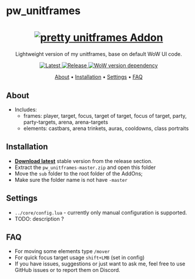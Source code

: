 # pw_unitframes
<h1 align="center">
  <a href="https://github.com/s0h2x/pw_unitframes"><img src="https://user-images.githubusercontent.com/33549022/177565494-d051815a-db4b-4748-b82e-39eb529365dc.png" alt="pretty unitframes Addon"></a>
</h1>
<p align="center">Lightweight version of my unitframes, base on default WoW UI code.</p>
<p align="center">
    <a href="https://github.com/s0h2x/pw_unitframes/releases/latest">
    <a href="https://github.com/s0h2x/pw_unitframes/releases/download/v1.2.7c/pw_unitframes.zip">
    <img src="https://img.shields.io/github/downloads/s0h2x/pw_unitframes/total?label=Download%40latest&style=flat-square&logo=github&logoColor=white"
         alt="Latest">
   <a href="https://github.com/s0h2x/pw_unitframes/releases">
    <img src="https://img.shields.io/github/v/release/s0h2x/pw_unitframes?include_prereleases&style=flat-square&logo=github&logoColor=white"
         alt="Release">
    <!--<a href="https://github.com/s0h2x/pw_unitframes/archive/refs/heads/master.zip">
    <img src="https://img.shields.io/badge/download-latest-red?style=flat-square"
         alt="download latest">-->
    <a href="https://wowwiki-archive.fandom.com/wiki/Patch_3.3.5">
    <img src="https://img.shields.io/badge/WoWPatch-3.3.5-blue?style=flat-square"
         alt="WoW version dependency">
</p>

<p align="center">
  <a href="#about">About</a> •
  <a href="#installation">Installation</a> •
  <a href="#settings">Settings</a> •
  <a href="#faq">FAQ</a>
</p>

## About
- Includes:
    - frames: player, target, focus, target of target, focus of target, party, party-targets, arena, arena-targets
    - elements: castbars, arena trinkets, auras, cooldowns, class portraits
## Installation
- **[Download latest](https://github.com/s0h2x/pw_unitframes/releases/download/v1.2.7c/pw_unitframes.zip)** stable version from the release section.
- Extract the `pw_unitframes-master.zip` and open this folder
- Move the `sub` folder to the root folder of the AddOns;
- Make sure the folder name is not have `-master`
## Settings
- `../core/config.lua` - currently only manual configuration is supported.
- TODO: description ?
## FAQ
- For moving some elements type `/mover`
- For quick focus target usage `shift+LMB` (set in config)
- If you have issues, suggestions or just want to ask me, feel free to use GitHub issues or to report them on Discord.
